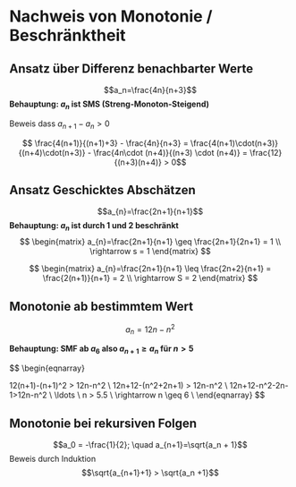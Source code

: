# Nachweis von Monotonie / Beschränktheit

## Ansatz über Differenz benachbarter Werte
$$a_n=\frac{4n}{n+3}$$
**Behauptung: $a_n$ ist SMS (Streng-Monoton-Steigend)**
 
Beweis dass $a_{n+1}-a_n>0$

$$ \frac{4(n+1)}{(n+1)+3} - \frac{4n}{n+3} = \frac{4(n+1)\cdot(n+3)}{(n+4)\cdot(n+3)} - \frac{4n\cdot (n+4)}{(n+3) \cdot (n+4)} = \frac{12}{(n+3)(n+4)} > 0$$

## Ansatz Geschicktes Abschätzen
$$a_{n}=\frac{2n+1}{n+1}$$
**Behauptung: $a_n$ ist durch $1$ und $2$ beschränkt**
$$
\begin{matrix}
a_{n}=\frac{2n+1}{n+1} \geq \frac{2n+1}{2n+1} = 1 \\
\rightarrow s = 1
\end{matrix}
$$

$$
\begin{matrix}
a_{n}=\frac{2n+1}{n+1} \leq \frac{2n+2}{n+1} = \frac{2(n+1)}{n+1} = 2 \\
\rightarrow S = 2
\end{matrix}
$$


## Monotonie ab bestimmtem Wert
$$a_{n}=12n-n^{2}$$

**Behauptung: SMF ab $a_6$ also $a_{n+1} \geq a_n$ für $n > 5$**

$$
\begin{eqnarray}

12(n+1)-(n+1)^2 > 12n-n^2 \\
12n+12-(n^2+2n+1) > 12n-n^2 \\
12n+12-n^2-2n-1>12n-n^2 \\
\ldots \\
n > 5.5 \\
\rightarrow n \geq 6 \\
\end{eqnarray}
$$

## Monotonie bei rekursiven Folgen
$$a_0 = -\frac{1}{2}; \quad a_{n+1}=\sqrt{a_n + 1}$$
Beweis durch Induktion
$$\sqrt{a_{n+1}+1} > \sqrt{a_n +1}$$